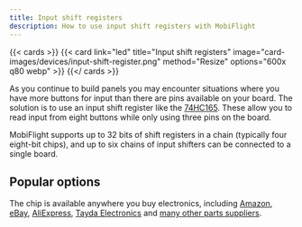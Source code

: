 ```yaml
---
title: Input shift registers
description: How to use input shift registers with MobiFlight
---
```


{{< cards >}}
{{< card link="led" title="Input shift registers" image="card-images/devices/input-shift-register.png" method="Resize" options="600x q80 webp" >}}
{{</ cards >}}

As you continue to build panels you may encounter situations where you have more buttons for input than there are pins available on your board. The solution is to use an input shift register like the [74HC165](https://www.ti.com/product/SN74HC165). These allow you to read input from eight buttons while only using three pins on the board.

MobiFlight supports up to 32 bits of shift registers in a chain (typically four eight-bit chips), and up to six chains of input shifters can be connected to a single board.

## Popular options

The chip is available anywhere you buy electronics, including [Amazon](https://www.amazon.com/Bridgold-SN74HC165-74HC165-Parallel-Load-Registers/dp/B095KNTCKN/ref=sr_1_3?crid=293SFF21893S9&keywords=74hc165&qid=1641735408&sprefix=74hc16%2Caps%2C383&sr=8-3), [eBay](https://www.ebay.com/sch/i.html?_from=R40&_trksid=p2380057.m570.l1313&_nkw=74hc165&_sacat=0), [AliExpress](https://www.aliexpress.com/wholesale?catId=0&initiative_id=SB_20220109053846&SearchText=74hc165+dip), [Tayda Electronics](https://www.taydaelectronics.com/74hc165-74165-ic-8-bit-shift-register.html) and [many other parts suppliers](https://octopart.com/search?q=74HC165&currency=USD&specs=0&case_package=DIP&case_package=PDIP).
